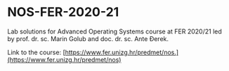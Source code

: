 # NOS-FER-2020-21
Lab solutions for Advanced Operating Systems course at FER 2020/21 led by prof. dr. sc. Marin Golub and doc. dr. sc. Ante Đerek.

Link to the course: [https://www.fer.unizg.hr/predmet/nos.](https://www.fer.unizg.hr/predmet/nos)
